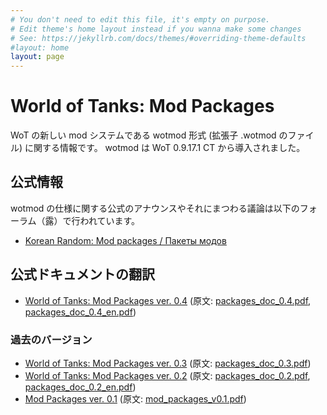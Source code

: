 ```yaml
---
# You don't need to edit this file, it's empty on purpose.
# Edit theme's home layout instead if you wanna make some changes
# See: https://jekyllrb.com/docs/themes/#overriding-theme-defaults
#layout: home
layout: page
---
```

# World of Tanks: Mod Packages
WoT の新しい mod システムである wotmod 形式 (拡張子 .wotmod のファイル) に関する情報です。
wotmod は WoT 0.9.17.1 CT から導入されました。

## 公式情報
wotmod の仕様に関する公式のアナウンスやそれにまつわる議論は以下のフォーラム（露）で行われています。
+ [Korean Random: Mod packages / Пакеты модов](https://koreanrandom.com/forum/topic/36987-)

## 公式ドキュメントの翻訳
+ [World of Tanks: Mod Packages ver. 0.4](packages_doc_0.4_ja) (原文: [packages_doc_0.4.pdf](https://koreanrandom.com/forum/index.php?app=core&module=attach&section=attach&attach_id=112949), [packages_doc_0.4_en.pdf](https://koreanrandom.com/forum/index.php?app=core&module=attach&section=attach&attach_id=113097))

### 過去のバージョン
+ [World of Tanks: Mod Packages ver. 0.3](packages_doc_0.3_ja) (原文: [packages_doc_0.3.pdf](docs/packages_doc_0.3.pdf))
+ [World of Tanks: Mod Packages ver. 0.2](packages_doc_0.2_ja) (原文: [packages_doc_0.2.pdf](docs/packages_doc_0.2.pdf), [packages_doc_0.2_en.pdf](docs/packages_doc_0.2_en.pdf))
+ [Mod Packages ver. 0.1](packages_doc_0.1_ja) (原文: [mod_packages_v0.1.pdf](docs/mod_packages_v0.1.pdf))
